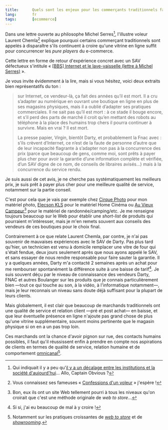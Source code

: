 ```yaml
---
title:      Quels sont les enjeux pour les commerçants traditionnels face au Web ?
lang:       fr
tags:       [ecommerce]
---
```


Dans une lettre ouverte au philosophe Michel Serres[^serres], l'illustre voleur Laurent Chemla[^chemla] explique pourquoi certains commerçant traditionnels sont appelés à disparaître s'ils continuent à croire qu'une vitrine en ligne suffit pour concurrencer les *pure players* du e-commerce.

[^serres]: Qui indiquait il y a peu qu'[il y a un décalage entre les institutions et la société d'aujourd'hui](http://www.franceinfo.fr/societe/il-y-a-un-decalage-entre-les-institutions-et-la-societe-d-aujourd-hui-mic-1105725-2013-08-14)… Allo, Captain Obvious ?

[^chemla]: Vous connaissez ses fameuses « [Confessions d'un voleur](http://www.confessions-voleur.net/) » j'espère !

Cette lettre en forme de retour d'expérience concret avec un SAV défectueux s'intitule « [[BBS] Internet et le lave-vaisselle (lettre à Michel Serres)](http://www.ecrans.fr/BBS-Internet-et-le-lave-vaisselle,16803.html) ».

Je vous invite évidemment à la lire, mais si vous hésitez, voici deux extraits bien représentatifs du ton :

> sur Internet, ce vendeur-là, ça fait des années qu’il est mort. Il a cru s’adapter au numérique en ouvrant une boutique en ligne en plus de ses magasins physiques, mais il a oublié d’adapter ses pratiques commerciales. Il ne sait pas qu’il est mort : à ce stade il bouge encore, et s’il perd des parts de marché il croit qu’en mettant des robots au téléphone à la place des humains trop chers il pourra continuer à survivre. Mais en vrai ? Il est mort.
> 
> La presse papier, Virgin, bientôt Darty, et probablement la Fnac avec : s’ils crèvent d’Internet, ce n’est de la faute de personne d’autre que de leur incapacité flagrante à s’adapter non pas à la concurrence des prix (parce que beaucoup de gens, comme moi, sont prêts à payer plus cher pour avoir la garantie d’une information complète et vérifiée, d’un SAV digne de ce nom, de conseils de libraires avisés…) mais à la concurrence du service rendu.

Je suis aussi de cet avis, je ne cherche pas systématiquement les meilleurs prix, je suis prêt à payer plus cher pour une meilleure qualité de service, notamment sur la partie conseil.

C'est pour cela que je vais par exemple chez [Cirque Photo](http://www.lecirque.fr) pour mon matériel photo, [Elecson KLS](http://elecson.com/) pour le matériel Home Cinéma ou [Au Vieux Campeur](http://www.auvieuxcampeur.fr/)[^vieux] pour le matériel de randonnée/camping/etc. Je me renseigne toujours beaucoup sur le Web pour établir une *short-list* de produits qui pourraient m'intéresser, mais je m'en remets souvent aux conseils des vendeurs de ces boutiques pour le choix final.

[^vieux]: Bon, eux ils ont un site Web tellement pourri à tous les niveaux qu'on croirait que c'est une méthode originale de *web to store*…

Contrairement à ce que relate Laurent Chemla, par contre, je n'ai pas souvenir de mauvaises expériences avec le SAV de Darty. Pas plus tard qu'hier, un technicien est venu à domicile remplacer une vitre de four qui s'était fendue, deux jours seulement après que nous ayons appelé le SAV, et sans essayer de nous rendre responsable pour faire sauter la garantie. Il y a quelques années, Darty m'a contacté 2 semaines après un achat pour me rembourser spontanément la différence suite à une baisse de tarif[^darty]. Je suis souvent déçu par le niveau de connaissance des vendeurs Darty, FNAC et autres Boulanger sur les produits que je connais particulièrement bien —tout ce qui touche au son, à la vidéo, à l'informatique notamment—, mais je leur reconnais un niveau sans doute déjà suffisant pour la plupart de leurs clients.

[^darty]: Si si, j'ai eu beaucoup de mal à y croire !

Mais globalement, il est clair que beaucoup de marchands traditionnels ont une qualité de service et relation client —pré et post achat— en baisse, et que leur éventuelle présence en ligne n'ajoute pas grand chose de plus qu'une vitrine supplémentaire, souvent moins pertinente que le magasin physique si on en a un pas trop loin.

Ces marchands ont la chance d'avoir pignon sur rue, des contacts humains possibles, il faut qu'il réussissent enfin à prendre en compte nos aspirations de clients en termes de qualité de service, relation humaine et de comportement [omnicanal](http://www.atelier.net/trends/articles/multi-canal-omni-canal-coeur-strategies-detaillants-2013_423396)[^omnicanal].

[^omnicanal]: Notamment sur les pratiques croissantes de [*web to store*](http://lecercle.lesechos.fr/entreprises-marches/services/distribution/221150611/web-to-store-monde-parle) et de [*showrooming*](http://www.challenges.fr/economie/20130701.CHA1484/mobiles-le-showrooming-va-t-il-tuer-les-magasins-physiques.html).

